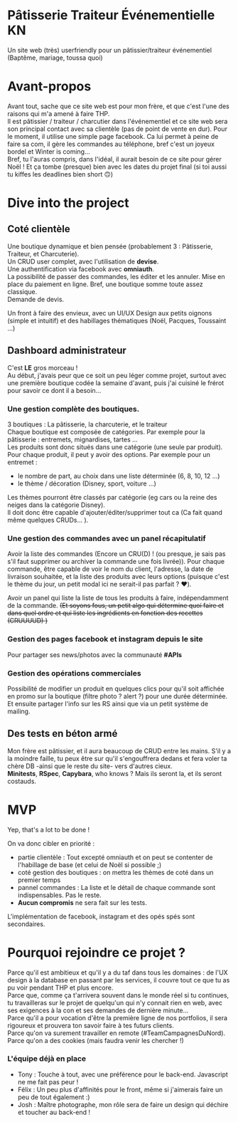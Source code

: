 # Pâtisserie Traiteur Événementielle KN

Un site web (très) userfriendly pour un pâtissier/traiteur événementiel (Baptême, mariage, toussa quoi)

# Avant-propos

Avant tout, sache que ce site web est pour mon frère, et que c'est l'une des raisons qui m'a amené à faire THP. <br />
Il est pâtissier / traiteur / charcutier dans l'événementiel et ce site web sera son principal contact avec sa clientèle (pas de point de vente en dur). Pour le moment, il utilise une simple page facebook. Ca lui permet à peine de faire sa com, il gère les commandes au téléphone, bref c'est un joyeux bordel et Winter is coming... <br />
Bref, tu l'auras compris, dans l'idéal, il aurait besoin de ce site pour gérer Noël ! Et ça tombe (presque) bien avec les dates du projet final (si toi aussi tu kiffes les deadlines bien short 🙃)<br />

# Dive into the project

## Coté clientèle

Une boutique dynamique et bien pensée (probablement 3 : Pâtisserie, Traiteur, et Charcuterie).<br />
Un CRUD user complet, avec l'utilisation de **devise**.<br />
Une authentification via facebook avec **omniauth**.<br />
La possibilité de passer des commandes, les éditer et les annuler. Mise en place du paiement en ligne. Bref, une boutique somme toute assez classique.<br />
Demande de devis.<br />

Un front à faire des envieux, avec un UI/UX Design aux petits oignons (simple et intuitif) et des habillages thématiques (Noël, Pacques, Toussaint ...)<br />

## Dashboard administrateur

C'est **LE** gros morceau !<br />
Au début, j'avais peur que ce soit un peu léger comme projet, surtout avec une première boutique codée la semaine d'avant, puis j'ai cuisiné le frérot pour savoir ce dont il a besoin...<br />

### Une gestion complète des boutiques.

3 boutiques : La pâtisserie, la charcuterie, et le traiteur<br />
Chaque boutique est composée de catégories. Par exemple pour la pâtisserie : entremets, mignardises, tartes ...<br />
Les produits sont donc situés dans une catégorie (une seule par produit).<br />
Pour chaque produit, il peut y avoir des options. Par exemple pour un entremet : 
- le nombre de part, au choix dans une liste déterminée (6, 8, 10, 12 ...)
- le thème / décoration (Disney, sport, voiture ...)

Les thèmes pourront être classés par catégorie (eg cars ou la reine des neiges dans la catégorie Disney).<br />
Il doit donc être capable d'ajouter/éditer/supprimer tout ca (Ca fait quand même quelques CRUDs... ).

### Une gestion des commandes avec un panel récapitulatif

Avoir la liste des commandes (Encore un CRU(D) ! (ou presque, je sais pas s'il faut supprimer ou archiver la commande une fois livrée)).
Pour chaque commande, être capable de voir le nom du client, l'adresse, la date de livraison souhaitée, et la liste des produits avec leurs options (puisque c'est le thème du jour, un petit modal ici ne serait-il pas parfait ? ❤️).<br />

Avoir un panel qui liste la liste de tous les produits à faire, indépendamment de la commande. ~~(Et soyons fous, un petit algo qui détermine quoi faire et dans quel ordre et qui liste les ingrédients en fonction des recettes (CRUUUUD) )~~

### Gestion des pages facebook et instagram depuis le site

Pour partager ses news/photos avec la communauté **#APIs**

### Gestion des opérations commerciales

Possibilité de modifier un produit en quelques clics pour qu'il soit affichée en promo sur la boutique (filtre photo ? alert ?) pour une durée déterminée. Et ensuite partager l'info sur les RS ainsi que via un petit système de mailing.

## Des tests en béton armé

Mon frère est pâtissier, et il aura beaucoup de CRUD entre les mains. S'il y a la moindre faille, tu peux être sur qu'il s'engouffrera dedans et fera voler ta chère DB -ainsi que le reste du site- vers d'autres cieux.<br />
**Minitests**, **RSpec**, **Capybara**, who knows ? Mais ils seront la, et ils seront costauds.
 
# MVP

Yep, that's a lot to be done !

On va donc cibler en priorité : 
- partie clientèle : Tout excepté omniauth et on peut se contenter de l'habillage de base (et celui de Noël si possible ;)
- coté gestion des boutiques : on mettra les thèmes de coté dans un premier temps
- pannel commandes : La liste et le détail de chaque commande sont indispensables. Pas le reste.
- **Aucun compromis** ne sera fait sur les tests. 

L'implémentation de facebook, instagram et des opés spés sont secondaires.

# Pourquoi rejoindre ce projet ?

Parce qu'il est ambitieux et qu'il y a du taf dans tous les domaines : de l'UX design à la database en passant par les services, il couvre tout ce que tu as pu voir pendant THP et plus encore.<br />
Parce que, comme ça t'arrivera souvent dans le monde réel si tu continues, tu travailleras sur le projet de quelqu'un qui n'y connait rien en web, avec ses exigences à la con et ses demandes de dernière minute...<br />
Parce qu'il a pour vocation d'être la première ligne de nos portfolios, il sera rigoureux et prouvera ton savoir faire à tes futurs clients.<br />
Parce qu'on va surement travailler en remote (#TeamCampagnesDuNord).<br />
Parce qu'on a des cookies (mais faudra venir les chercher !)

### L'équipe déjà en place
- Tony : Touche à tout, avec une préférence pour le back-end. Javascript ne me fait pas peur !<br />
- Félix : Un peu plus d'affinités pour le front, même si j'aimerais faire un peu de tout également :)<br />
- Josh : Maître photographe, mon rôle sera de faire un design qui déchire et toucher au back-end !<br />
